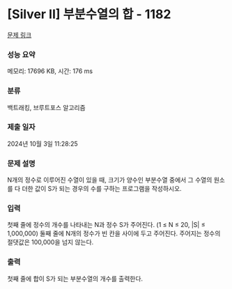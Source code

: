 # [Silver II] 부분수열의 합 - 1182

[문제 링크](https://www.acmicpc.net/problem/1182)

### 성능 요약

메모리: 17696 KB, 시간: 176 ms

### 분류

백트래킹, 브루트포스 알고리즘

### 제출 일자

2024년 10월 3일 11:28:25

### 문제 설명

<p>N개의 정수로 이루어진 수열이 있을 때, 크기가 양수인 부분수열 중에서 그 수열의 원소를 다 더한 값이 S가 되는 경우의 수를 구하는 프로그램을 작성하시오.</p>

### 입력

 <p>첫째 줄에 정수의 개수를 나타내는 N과 정수 S가 주어진다. (1 ≤ N ≤ 20, |S| ≤ 1,000,000) 둘째 줄에 N개의 정수가 빈 칸을 사이에 두고 주어진다. 주어지는 정수의 절댓값은 100,000을 넘지 않는다.</p>

### 출력

 <p>첫째 줄에 합이 S가 되는 부분수열의 개수를 출력한다.</p>
